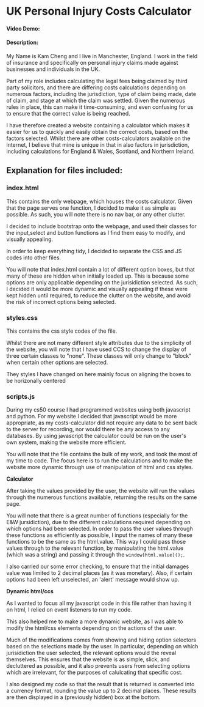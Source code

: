 # **UK Personal Injury Costs Calculator**
#### Video Demo:  <URL HERE>
#### Description:
My Name is Kam Cheng and I live in Manchester, England. I work in the field of insurance and specifically on personal injury claims made against businesses and individuals in the UK. 

Part of my role includes calculating the legal fees being claimed by third party solicitors, and there are differing costs calculations depending on numerous factors, including the jurisdiction, type of claim being made, date of claim, and stage at which the claim was settled. Given the numerous rules in place, this can make it time-consuming, and even confusing for us to ensure that the correct value is being reached. 

I have therefore created a website containing a calculator which makes it easier for us to quickly and easily obtain the correct costs, based on the factors selected. Whilst there are other costs-calculators available on the internet, I believe that mine is unique in that in also factors in jurisdiction, including calculations for England & Wales, Scotland, and Northern Ireland. 

## **Explanation for files included:** 

### **index.html**
This contains the only webpage, which houses the costs calculator. Given that the page serves one function, I decided to make it as simple as possible. As such, you will note there is no nav bar, or any other clutter. 

I decided to include bootstrap onto the webpage, and used their classes for the input,select and button functions as I find them easy to modify, and visually appealing. 

In order to keep everything tidy, I decided to separate the CSS and JS codes into other files. 

You will note that index.html contain a lot of different option boxes, but that many of these are hidden when initially loaded up. This is because some options are only applicable depending on the jurisidiction selected. As such, I decided it would be more dynamic and visually appealing if these were kept hidden until required, to reduce the clutter on the website, and avoid the risk of incorrect options being selected. 


### **styles.css**
This contains the css style codes of the file. 

Whilst there are not many different style attributes due to the simplicity of the website, you will note that I have used CCS to change the display of three certain classes to "none". These classes will only change to "block" when certain other options are selected. 

They styles I have changed on here mainly focus on aligning the boxes to be horizonally centered

### **scripts.js**
During my cs50 course I had programmed websites using both javascript and python. For my website I decided that javascript would be more appropriate, as my costs-calculator did not require any data to be sent back to the server for recording, nor would there be any access to any databases. By using javascript the calculator could be run on the user's own system, making the website more efficient. 

You will note that the file contains the bulk of my work, and took the most of my time to code. The focus here is to run the calculations and to make the website more dynamic through use of manipulation of html and css styles. 

**Calculator** 
  
After taking the values provided by the user, the website will run the values through the numerous functions available, returning the results on the same page. 

You will note that there is a great number of functions (especially for the E&W jursidiction), due to the different calculations required depending on which options had been selected. In order to pass the user values through these functions as efficiently as possible, I input the names of many these functions to be the same as the html.value. This way I could pass those values through to the relevant function, by manipulating the html.value (which was a string) and passing it through the ```window[html.value]();```. 

I also carried our some error checking, to ensure that the initial damages value was limited to 2 decimal places (as it was monetary). Also, if certain options had been left unselected, an 'alert' message would show up. 

**Dynamic html/ccs**
  
As I wanted to focus all my javascript code in this file rather than having it on html, I relied on event listeners to run my code. 

This also helped me to make a more dynamic website, as I was able to modify the html/css elements depending on the actions of the user. 

Much of the modifications comes from showing and hiding option selectors based on the selections made by the user. In particular, depending on which jurisidiction the user selected, the relevant options would the reveal themselves. This ensures that the website is as simple, slick, and decluttered as possible, and it also prevents users from selecting options which are irrelevant, for the purposes of calulcating that specific cost. 

I also designed my code so that the result that is returned is converted into a currency format, rounding the value up to 2 decimal places. These results are then displayed in a (previously hidden) box at the bottom. 
